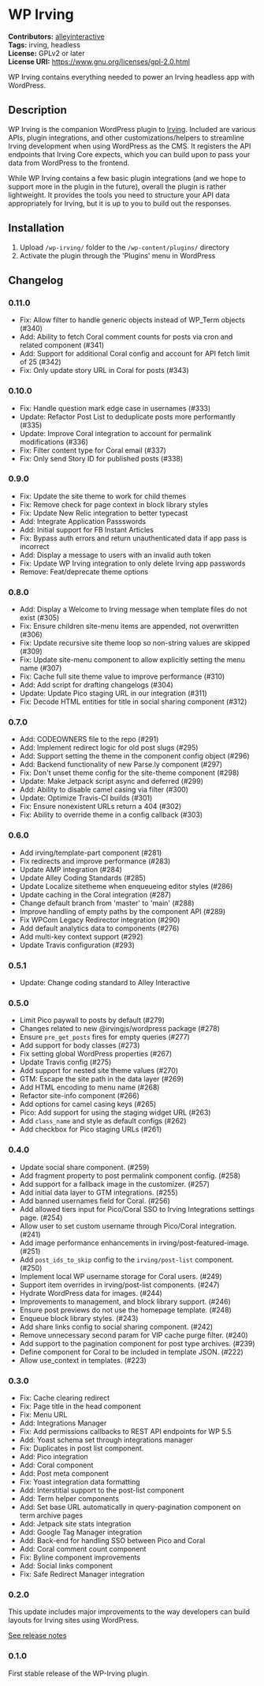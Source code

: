 # WP Irving #
**Contributors:** [alleyinteractive](https://profiles.wordpress.org/alleyinteractive/)  
**Tags:** irving, headless  
**License:** GPLv2 or later  
**License URI:** https://www.gnu.org/licenses/gpl-2.0.html  

WP Irving contains everything needed to power an Irving headless app with WordPress.

## Description ##

WP Irving is the companion WordPress plugin to [Irving](https://github.com/alleyinteractive/irving). Included are various APIs, plugin integrations, and other customizations/helpers to streamline Irving development when using WordPress as the CMS. It registers the API endpoints that Irving Core expects, which you can build upon to pass your data from WordPress to the frontend.

While WP Irving contains a few basic plugin integrations (and we hope to support more in the plugin in the future), overall the plugin is rather lightweight. It provides the tools you need to structure your API data appropriately for Irving, but it is up to you to build out the responses.

## Installation ##

1. Upload `/wp-irving/` folder to the `/wp-content/plugins/` directory
1. Activate the plugin through the 'Plugins' menu in WordPress

## Changelog ##

### 0.11.0 ###

* Fix: Allow filter to handle generic objects instead of WP_Term objects (#340)
* Add: Ability to fetch Coral comment counts for posts via cron and related component (#341)
* Add: Support for additional Coral config and account for API fetch limit of 25 (#342)
* Fix: Only update story URL in Coral for posts (#343)

### 0.10.0 ###

* Fix: Handle question mark edge case in usernames (#333)
* Update: Refactor Post List to deduplicate posts more performantly (#335)
* Update: Improve Coral integration to account for permalink modifications (#336)
* Fix: Filter content type for Coral email (#337)
* Fix: Only send Story ID for published posts (#338)

### 0.9.0 ###

* Fix: Update the site theme to work for child themes
* Fix: Remove check for page context in block library styles
* Fix: Update New Relic integration to better typecast
* Add: Integrate Application Passswords
* Add: Initial support for FB Instant Articles
* Fix: Bypass auth errors and return unauthenticated data if app pass is incorrect
* Add: Display a message to users with an invalid auth token
* Fix: Update WP Irving integration to only delete Irving app passwords
* Remove: Feat/deprecate theme options

### 0.8.0 ###

* Add: Display a Welcome to Irving message when template files do not exist (#305)
* Fix: Ensure children site-menu items are appended, not overwritten (#306)
* Fix: Update recursive site theme loop so non-string values are skipped (#309)
* Fix: Update site-menu component to allow explicitly setting the menu name (#307)
* Fix: Cache full site theme value to improve performance (#310)
* Add: Add script for drafting changelogs (#304)
* Update: Update Pico staging URL in our integration (#311)
* Fix: Decode HTML entities for title in social sharing component (#312)

### 0.7.0 ###

* Add: CODEOWNERS file to the repo (#291)
* Add: Implement redirect logic for old post slugs (#295)
* Add: Support setting the theme in the component config object (#296)
* Add: Backend functionality of new Parse.ly component  (#297)
* Fix: Don't unset theme config for the site-theme component (#298)
* Update: Make Jetpack script async and deferred (#299)
* Add: Ability to disable camel casing via filter (#300)
* Update: Optimize Travis-CI builds (#301)
* Fix: Ensure nonexistent URLs return a 404 (#302)
* Fix: Ability to override theme in a config callback (#303)

### 0.6.0 ###

* Add irving/template-part component (#281)
* Fix redirects and improve performance (#283)
* Update AMP integration (#284)
* Update Alley Coding Standards (#285)
* Update Localize sitetheme when enqueueing editor styles (#286)
* Update caching in the Coral integration (#287)
* Change default branch from 'master' to 'main' (#288)
* Improve handling of empty paths by the component API (#289)
* Fix WPCom Legacy Redirector integration (#290)
* Add default analytics data to components (#276)
* Add multi-key context support (#292)
* Update Travis configuration (#293)

### 0.5.1 ###

* Update: Change coding standard to Alley Interactive

### 0.5.0 ###

* Limit Pico paywall to posts by default (#279)
* Changes related to new @irvingjs/wordpress package (#278)
* Ensure `pre_get_posts` fires for empty queries (#277)
* Add support for body classes (#273)
* Fix setting global WordPress properties (#267)
* Update Travis config (#275)
* Add support for nested site theme values (#270)
* GTM: Escape the site path in the data layer (#269)
* Add HTML encoding to menu name (#268)
* Refactor site-info component (#266)
* Add options for camel casing keys (#265)
* Pico: Add support for using the staging widget URL (#263)
* Add `class_name` and style as default configs (#262)
* Add checkbox for Pico staging URLs (#261)

### 0.4.0 ###

* Update social share component. (#259)
* Add fragment property to post permalink component config. (#258)
* Add support for a fallback image in the customizer. (#257)
* Add initial data layer to GTM integrations. (#255)
* Add banned usernames field for Coral. (#256)
* Add allowed tiers input for Pico/Coral SSO to Irving Integrations settings page. (#254)
* Allow user to set custom username through Pico/Coral integration. (#241)
* Add image performance enhancements in irving/post-featured-image. (#251)
* Add `post_ids_to_skip` config to the `irving/post-list` component. (#250)
* Implement local WP username storage for Coral users. (#249)
* Support item overrides in irving/post-list components. (#247)
* Hydrate WordPress data for images. (#244)
* Improvements to <head> management, and block library support. (#246)
* Ensure post previews do not use the homepage template. (#248)
* Enqueue block library styles. (#243)
* Add share links config to social sharing component. (#242)
* Remove unnecessary second param for VIP cache purge filter. (#240)
* Add support to the pagination component for post type archives. (#239)
* Define component for Coral to be included in template JSON. (#222)
* Allow use_context in templates. (#223)

### 0.3.0 ###
* Fix: Cache clearing redirect
* Fix: Page title in the head component
* Fix: Menu URL
* Add: Integrations Manager
* Fix: Add permissions callbacks to REST API endpoints for WP 5.5
* Add: Yoast schema set through integrations manager
* Fix: Duplicates in post list component.
* Add: Pico integration
* Add: Coral component
* Add: Post meta component
* Fix: Yoast integration data formatting
* Add: Interstitial support to the post-list component
* Add: Term helper components
* Add: Set base URL automatically in query-pagination component on term archive pages
* Add: Jetpack site stats integration
* Add: Google Tag Manager integration
* Add: Back-end for handling SSO between Pico and Coral
* Add: Coral comment count component
* Fix: Byline component improvements
* Add: Social links component
* Fix: Safe Redirect Manager integration

### 0.2.0 ###
This update includes major improvements to the way developers can build layouts for Irving sites using WordPress.

[See release notes](https://github.com/alleyinteractive/wp-irving/releases/tag/0.2.0)

### 0.1.0 ###
First stable release of the WP-Irving plugin.
